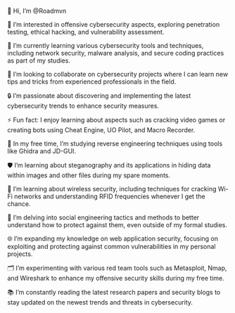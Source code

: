 👋 Hi, I’m @Roadmvn

👀 I’m interested in offensive cybersecurity aspects, exploring penetration testing, ethical hacking, and vulnerability assessment.

🌱 I’m currently learning various cybersecurity tools and techniques, including network security, malware analysis, and secure coding practices as part of my studies.

💞️ I’m looking to collaborate on cybersecurity projects where I can learn new tips and tricks from experienced professionals in the field.

🔒 I’m passionate about discovering and implementing the latest cybersecurity trends to enhance security measures.

⚡ Fun fact: I enjoy learning about aspects such as cracking video games or creating bots using Cheat Engine, UO Pilot, and Macro Recorder.

🔧 In my free time, I’m studying reverse engineering techniques using tools like Ghidra and JD-GUI.

🛡️ I’m learning about steganography and its applications in hiding data within images and other files during my spare moments.

📶 I’m learning about wireless security, including techniques for cracking Wi-Fi networks and understanding RFID frequencies whenever I get the chance.

👥 I’m delving into social engineering tactics and methods to better understand how to protect against them, even outside of my formal studies.

🌐 I’m expanding my knowledge on web application security, focusing on exploiting and protecting against common vulnerabilities in my personal projects.

🗂️ I’m experimenting with various red team tools such as Metasploit, Nmap, and Wireshark to enhance my offensive security skills during my free time.

📚 I’m constantly reading the latest research papers and security blogs to stay updated on the newest trends and threats in cybersecurity.
